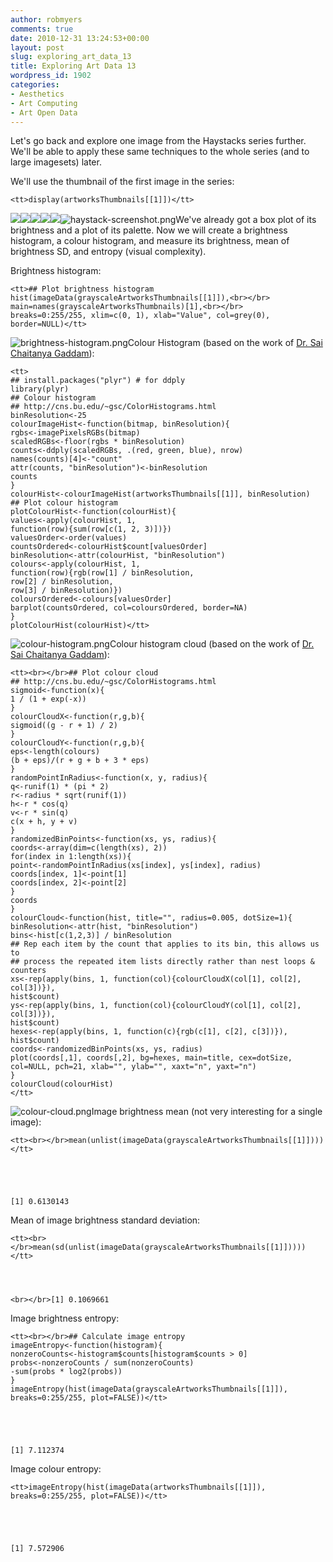 ```yaml
---
author: robmyers
comments: true
date: 2010-12-31 13:24:53+00:00
layout: post
slug: exploring_art_data_13
title: Exploring Art Data 13
wordpress_id: 1902
categories:
- Aesthetics
- Art Computing
- Art Open Data
---
```


Let's go back and explore one image from the Haystacks series further. We'll be able to apply these same techniques to the whole series (and to large imagesets) later.  
  
We'll use the thumbnail of the first image in the series:  
  


    
    <tt>display(artworksThumbnails[[1]])</tt>


![](undefined)![](undefined)![](undefined)![](undefined)![](undefined)![haystack-screenshot.png](/assets/2010/12/31/haystack-screenshot.png)We've already got a box plot of its brightness and a plot of its palette. Now we will create a brightness histogram, a colour histogram, and measure its brightness, mean of brightness SD, and entropy (visual complexity).   
  
Brightness histogram:  
  


    
    <tt>## Plot brightness histogram
    hist(imageData(grayscaleArtworksThumbnails[[1]]),<br></br>     main=names(grayscaleArtworksThumbnails)[1],<br></br>     breaks=0:255/255, xlim=c(0, 1), xlab="Value", col=grey(0), border=NULL)</tt>


![brightness-histogram.png](/assets/2010/12/31/brightness-histogram.png)Colour Histogram (based on the work of [Dr. Sai Chaitanya Gaddam](http://cns.bu.edu/%7Egsc/ColorHistograms.html)):  


    
    <tt>
    ## install.packages("plyr") # for ddply
    library(plyr)
    ## Colour histogram
    ## http://cns.bu.edu/~gsc/ColorHistograms.html
    binResolution<-25
    colourImageHist<-function(bitmap, binResolution){
    rgbs<-imagePixelsRGBs(bitmap)
    scaledRGBs<-floor(rgbs * binResolution)
    counts<-ddply(scaledRGBs, .(red, green, blue), nrow)
    names(counts)[4]<-"count"
    attr(counts, "binResolution")<-binResolution
    counts
    }
    colourHist<-colourImageHist(artworksThumbnails[[1]], binResolution)
    ## Plot colour histogram
    plotColourHist<-function(colourHist){
    values<-apply(colourHist, 1,
    function(row){sum(row[c(1, 2, 3)])})
    valuesOrder<-order(values)
    countsOrdered<-colourHist$count[valuesOrder]
    binResolution<-attr(colourHist, "binResolution")
    colours<-apply(colourHist, 1,
    function(row){rgb(row[1] / binResolution,
    row[2] / binResolution,
    row[3] / binResolution)})
    coloursOrdered<-colours[valuesOrder]
    barplot(countsOrdered, col=coloursOrdered, border=NA)
    }
    plotColourHist(colourHist)</tt>


![colour-histogram.png](/assets/2010/12/31/colour-histogram.png)Colour histogram cloud (based on the work of [Dr. Sai Chaitanya Gaddam](http://cns.bu.edu/%7Egsc/ColorHistograms.html)):  


    
    <tt><br></br>## Plot colour cloud
    ## http://cns.bu.edu/~gsc/ColorHistograms.html
    sigmoid<-function(x){
    1 / (1 + exp(-x))
    }
    colourCloudX<-function(r,g,b){
    sigmoid((g - r + 1) / 2)
    }
    colourCloudY<-function(r,g,b){
    eps<-length(colours)
    (b + eps)/(r + g + b + 3 * eps)
    }
    randomPointInRadius<-function(x, y, radius){
    q<-runif(1) * (pi * 2)
    r<-radius * sqrt(runif(1))
    h<-r * cos(q)
    v<-r * sin(q)
    c(x + h, y + v)
    }
    randomizedBinPoints<-function(xs, ys, radius){
    coords<-array(dim=c(length(xs), 2))
    for(index in 1:length(xs)){
    point<-randomPointInRadius(xs[index], ys[index], radius)
    coords[index, 1]<-point[1]
    coords[index, 2]<-point[2]
    }
    coords
    }
    colourCloud<-function(hist, title="", radius=0.005, dotSize=1){
    binResolution<-attr(hist, "binResolution")
    bins<-hist[c(1,2,3)] / binResolution
    ## Rep each item by the count that applies to its bin, this allows us to
    ## process the repeated item lists directly rather than nest loops & counters
    xs<-rep(apply(bins, 1, function(col){colourCloudX(col[1], col[2], col[3])}),
    hist$count)
    ys<-rep(apply(bins, 1, function(col){colourCloudY(col[1], col[2], col[3])}),
    hist$count)
    hexes<-rep(apply(bins, 1, function(c){rgb(c[1], c[2], c[3])}),
    hist$count)
    coords<-randomizedBinPoints(xs, ys, radius)
    plot(coords[,1], coords[,2], bg=hexes, main=title, cex=dotSize,
    col=NULL, pch=21, xlab="", ylab="", xaxt="n", yaxt="n")
    }
    colourCloud(colourHist)
    </tt>


![colour-cloud.png](/assets/2010/12/31/colour-cloud.png)Image brightness mean (not very interesting for a single image):  


    
    <tt><br></br>mean(unlist(imageData(grayscaleArtworksThumbnails[[1]])))</tt>


  

    
    [1] 0.6130143


  
Mean of image brightness standard deviation:  


    
    <tt><br></br>mean(sd(unlist(imageData(grayscaleArtworksThumbnails[[1]]))))</tt>



    
    <br></br>[1] 0.1069661


  
Image brightness entropy:  


    
    <tt><br></br>## Calculate image entropy
    imageEntropy<-function(histogram){
    nonzeroCounts<-histogram$counts[histogram$counts > 0]
    probs<-nonzeroCounts / sum(nonzeroCounts)
    -sum(probs * log2(probs))
    }
    imageEntropy(hist(imageData(grayscaleArtworksThumbnails[[1]]),
    breaks=0:255/255, plot=FALSE))</tt>

  


    
    [1] 7.112374


  
Image colour entropy:  
  


    
    <tt>imageEntropy(hist(imageData(artworksThumbnails[[1]]),
    breaks=0:255/255, plot=FALSE))</tt>

  


    
    [1] 7.572906



